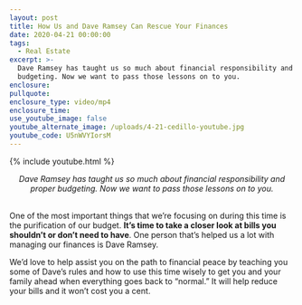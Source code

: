 ```yaml
---
layout: post
title: How Us and Dave Ramsey Can Rescue Your Finances
date: 2020-04-21 00:00:00
tags:
  - Real Estate
excerpt: >-
  Dave Ramsey has taught us so much about financial responsibility and proper
  budgeting. Now we want to pass those lessons on to you.
enclosure:
pullquote:
enclosure_type: video/mp4
enclosure_time:
use_youtube_image: false
youtube_alternate_image: /uploads/4-21-cedillo-youtube.jpg
youtube_code: U5nWVYIorsM
---
```


{% include youtube.html %}

<center><em>Dave Ramsey has taught us so much about financial responsibility and proper budgeting. Now we want to pass those lessons on to you.</em></center>

<br>One of the most important things that we’re focusing on during this time is the purification of our budget. **It’s time to take a closer look at bills you shouldn’t or don’t need to have**. One person that’s helped us a lot with managing our finances is Dave Ramsey.

We’d love to help assist you on the path to financial peace by teaching you some of Dave’s rules and how to use this time wisely to get you and your family ahead when everything goes back to “normal.” It will help reduce your bills and it won’t cost you a cent.